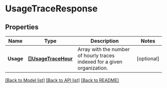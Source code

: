 # UsageTraceResponse

## Properties

Name | Type | Description | Notes
------------ | ------------- | ------------- | -------------
**Usage** | [**[]UsageTraceHour**](UsageTraceHour.md) | Array with the number of hourly traces indexed for a given organization. | [optional] 

[[Back to Model list]](../README.md#documentation-for-models) [[Back to API list]](../README.md#documentation-for-api-endpoints) [[Back to README]](../README.md)


